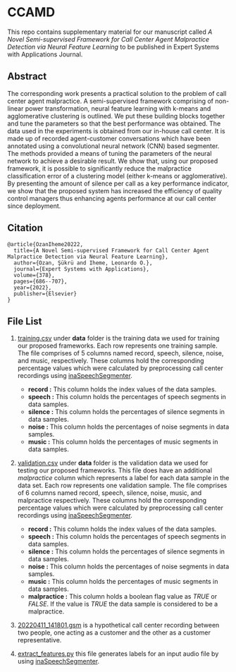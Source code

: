 # CCAMD

This repo contains supplementary material for our manuscript called *A Novel Semi-supervised Framework 
for Call Center Agent Malpractice Detection via Neural Feature Learning* to be published in Expert Systems 
with Applications Journal.

## Abstract

The corresponding work presents a practical solution to the problem of call center agent malpractice. A semi-supervised framework comprising of non-linear power transformation, neural feature learning with  k-means  and agglomerative clustering is outlined. We put these building blocks together and tune the parameters so that the best performance was obtained. The data used in the experiments is obtained from our in-house call center. It is made up of recorded agent-customer conversations which have been annotated using a convolutional neural network (CNN) based segmenter. The methods provided a means of tuning the parameters of the neural network to achieve a desirable result. We show that, using our proposed framework, it is possible to significantly reduce the malpractice classification error of a  clustering model (either k-means or agglomerative). By presenting the amount of silence per call as a key performance indicator, we show that the proposed system has increased the efficiency of quality control managers thus enhancing agents performance at our call center since deployment.

## Citation

    @article{OzanIheme20222,
      title={A Novel Semi-supervised Framework for Call Center Agent Malpractice Detection via Neural Feature Learning},
      author={Ozan, Şükrü and Iheme, Leonardo O.},
      journal={Expert Systems with Applications},
      volume={378},
      pages={686--707},
      year={2022},
      publisher={Elsevier}
    }


## File List
1.  [training.csv](data/training.csv) under **data** folder is the training data we used for training our 
proposed frameworks. Each row represents one training sample. The file comprises of 5 columns named record, speech, silence, noise, and music, respectively. These columns hold the corresponding percentage values which were calculated by preprocessing 
call center recordings using  [inaSpeechSegmenter](https://github.com/ina-foss/inaSpeechSegmenter).
    - **record :** This column holds the index values of the data samples.
    - **speech :** This column  holds the percentages of speech segments in data samples.
    - **silence :** This column holds the percentages of silence segments in data samples.
    - **noise :** This column holds the percentages of noise segments in data samples.
    - **music :** This column holds the percentages of music segments in data samples.

2.  [validation.csv](data/validation.csv) under **data** folder is the validation data we used for testing our 
proposed frameworks. This file does have an additional *malpractice* column which represents a label for each data sample in the data set. Each row represents one validation sample. The file comprises of 6 columns named record, speech, silence, noise, music, and malpractice respectively. These columns hold the corresponding percentage values which were calculated by preprocessing 
call center recordings using  [inaSpeechSegmenter](https://github.com/ina-foss/inaSpeechSegmenter).
    - **record :** This column holds the index values of the data samples.
    - **speech :** This column  holds the percentages of speech segments in data samples.
    - **silence :** This column holds the percentages of silence segments in data samples.
    - **noise :** This column holds the percentages of noise segments in data samples.
    - **music :** This column holds the percentages of music segments in data samples.
    - **malpractice :** This column holds a boolean flag value as *TRUE* or *FALSE*. If the value is *TRUE* the data sample is considered to be a malpractice.
3. [20220411_141801.gsm](20220411_141801.gsm) is a hypothetical call center recording between two people,
one acting as a customer and the other as a customer representative.
4. [extract_features.py](extract_features.py) this file generates labels for an input audio file by
using [inaSpeechSegmenter](https://github.com/ina-foss/inaSpeechSegmenter).

